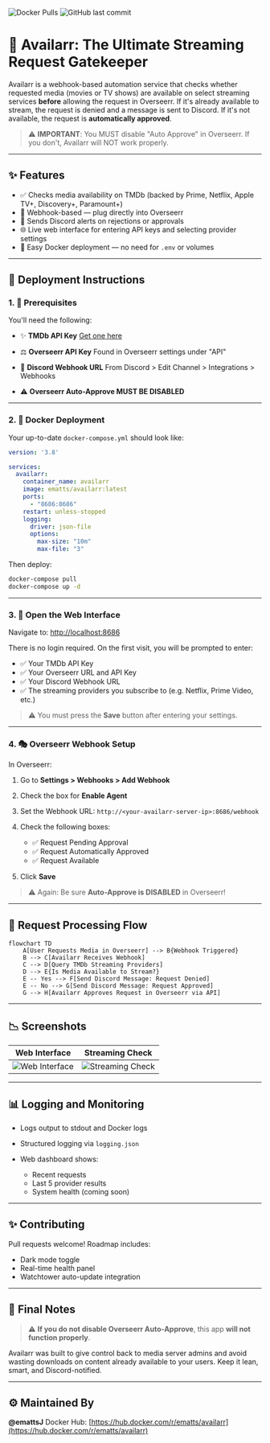 ![Docker Pulls](https://img.shields.io/docker/pulls/ematts/availarr)
![GitHub last commit](https://img.shields.io/github/last-commit/emattsJ/availarr)

# 🤖 Availarr: The Ultimate Streaming Request Gatekeeper

Availarr is a webhook-based automation service that checks whether requested media (movies or TV shows) are available on select streaming services **before** allowing the request in Overseerr. If it's already available to stream, the request is denied and a message is sent to Discord. If it's not available, the request is **automatically approved**.

> ⚠️ **IMPORTANT**: You MUST disable "Auto Approve" in Overseerr. If you don't, Availarr will NOT work properly.

---

## ✨ Features

* ✅ Checks media availability on TMDb (backed by Prime, Netflix, Apple TV+, Discovery+, Paramount+)
* 🚀 Webhook-based — plug directly into Overseerr
* 🚨 Sends Discord alerts on rejections or approvals
* 🌐 Live web interface for entering API keys and selecting provider settings
* 🔗 Easy Docker deployment — no need for `.env` or volumes

---

## 🚧 Deployment Instructions

### 1. 🚀 Prerequisites

You'll need the following:

* ✨ **TMDb API Key**
  [Get one here](https://www.themoviedb.org/settings/api)

* ⚖️ **Overseerr API Key**
  Found in Overseerr settings under "API"

* 🧡 **Discord Webhook URL**
  From Discord > Edit Channel > Integrations > Webhooks

* ⚠️ **Overseerr Auto-Approve MUST BE DISABLED**

---

### 2. 🏢 Docker Deployment

Your up-to-date `docker-compose.yml` should look like:

```yaml
version: '3.8'

services:
  availarr:
    container_name: availarr
    image: ematts/availarr:latest
    ports:
      - "8686:8686"
    restart: unless-stopped
    logging:
      driver: json-file
      options:
        max-size: "10m"
        max-file: "3"
```

Then deploy:

```bash
docker-compose pull
docker-compose up -d
```

---

### 3. 🚩 Open the Web Interface

Navigate to: [http://localhost:8686](http://localhost:8686)

There is no login required. On the first visit, you will be prompted to enter:

* ✅ Your TMDb API Key
* ✅ Your Overseerr URL and API Key
* ✅ Your Discord Webhook URL
* ✅ The streaming providers you subscribe to (e.g. Netflix, Prime Video, etc.)

> ⚠️ You must press the **Save** button after entering your settings.

---

### 4. 🎭 Overseerr Webhook Setup

In Overseerr:

1. Go to **Settings > Webhooks > Add Webhook**
2. Check the box for **Enable Agent**
3. Set the Webhook URL: `http://<your-availarr-server-ip>:8686/webhook`
4. Check the following boxes:

   * ✅ Request Pending Approval
   * ✅ Request Automatically Approved
   * ✅ Request Available
5. Click **Save**

> ⚠️ Again: Be sure **Auto-Approve is DISABLED** in Overseerr!

---

## 🔄 Request Processing Flow

```mermaid
flowchart TD
    A[User Requests Media in Overseerr] --> B{Webhook Triggered}
    B --> C[Availarr Receives Webhook]
    C --> D[Query TMDb Streaming Providers]
    D --> E{Is Media Available to Stream?}
    E -- Yes --> F[Send Discord Message: Request Denied]
    E -- No --> G[Send Discord Message: Request Approved]
    G --> H[Availarr Approves Request in Overseerr via API]
```

---

## 📉 Screenshots

| Web Interface                                                                        | Streaming Check                                                                        |
| ------------------------------------------------------------------------------------ | -------------------------------------------------------------------------------------- |
| ![Web Interface](https://chat.openai.com/image/34c284fd-2697-4e86-8488-86d4fce6b2de) | ![Streaming Check](https://chat.openai.com/image/3c46e041-3c92-4ebf-bd70-61c0d3a32d5e) |

---

## 📊 Logging and Monitoring

* Logs output to stdout and Docker logs
* Structured logging via `logging.json`
* Web dashboard shows:

  * Recent requests
  * Last 5 provider results
  * System health (coming soon)

---

## ✨ Contributing

Pull requests welcome! Roadmap includes:

* Dark mode toggle
* Real-time health panel
* Watchtower auto-update integration

---

## 🚩 Final Notes

> ⚠️ **If you do not disable Overseerr Auto-Approve**, this app **will not function properly**.

Availarr was built to give control back to media server admins and avoid wasting downloads on content already available to your users. Keep it lean, smart, and Discord-notified.

---

## ⚙️ Maintained By

**@emattsJ**
Docker Hub: [https://hub.docker.com/r/ematts/availarr](https://hub.docker.com/r/ematts/availarr)
